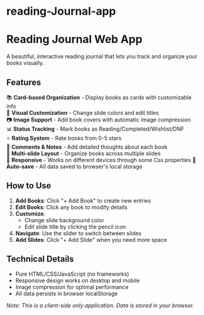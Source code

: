 # reading-Journal-app
# Reading Journal Web App

A beautiful, interactive reading journal that lets you track and organize your books visually.

## Features

📚 **Card-based Organization** - Display books as cards with customizable info  
🎨 **Visual Customization** - Change slide colors and edit titles  
📷 **Image Support** - Add book covers with automatic image compression  
📊 **Status Tracking** - Mark books as Reading/Completed/Wishlist/DNF  
⭐ **Rating System** - Rate books from 0-5 stars  
📝 **Comments & Notes** - Add detailed thoughts about each book  
📂 **Multi-slide Layout** - Organize books across multiple slides  
📂 **Responsive** - Works on different devices through some Css properties
💾 **Auto-save** - All data saved to browser's local storage  

## How to Use

1. **Add Books**: Click "+ Add Book" to create new entries
2. **Edit Books**: Click any book to modify details
3. **Customize**: 
   - Change slide background color
   - Edit slide title by clicking the pencil icon
4. **Navigate**: Use the slider to switch between slides
5. **Add Slides**: Click "+ Add Slide" when you need more space

## Technical Details

- Pure HTML/CSS/JavaScript (no frameworks)
- Responsive design works on desktop and mobile
- Image compression for optimal performance
- All data persists in browser localStorage


*Note: This is a client-side only application. Data is stored in your browser.*